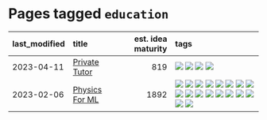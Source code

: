 # Pages tagged `education`

|last_modified|title|est. idea maturity|tags
|:---|:---|---:|:---|
|2023-04-11|[Private Tutor](../private_tutor.md)|819|[![](https://img.shields.io/badge/tag-AI-8e95e2)](../tags/AI.md) [![](https://img.shields.io/badge/tag-discussion-be4650)](../tags/discussion.md) [![](https://img.shields.io/badge/tag-education-f76896)](../tags/education.md) [![](https://img.shields.io/badge/tag-startup-3f3dc3)](../tags/startup.md)|
|2023-02-06|[Physics For ML](../physics_for_ml.md)|1892|[![](https://img.shields.io/badge/tag-brownianmotion-dd597e)](../tags/brownianmotion.md) [![](https://img.shields.io/badge/tag-curriculum-e8ae48)](../tags/curriculum.md) [![](https://img.shields.io/badge/tag-curvature-b5ec2c)](../tags/curvature.md) [![](https://img.shields.io/badge/tag-education-f76896)](../tags/education.md) [![](https://img.shields.io/badge/tag-eigenvectors-0e5ec)](../tags/eigenvectors.md) [![](https://img.shields.io/badge/tag-gaugetheory-36f98)](../tags/gaugetheory.md) [![](https://img.shields.io/badge/tag-grouptheory-3a9a4f)](../tags/grouptheory.md) [![](https://img.shields.io/badge/tag-machinelearning-82d6e)](../tags/machinelearning.md) [![](https://img.shields.io/badge/tag-manifolds-d9f12f)](../tags/manifolds.md) [![](https://img.shields.io/badge/tag-ode-fe76cf)](../tags/ode.md) [![](https://img.shields.io/badge/tag-optimization-48fb29)](../tags/optimization.md) [![](https://img.shields.io/badge/tag-pde-8fb3d)](../tags/pde.md) [![](https://img.shields.io/badge/tag-physics-8a140)](../tags/physics.md) [![](https://img.shields.io/badge/tag-probabilityfields-83cbca)](../tags/probabilityfields.md) [![](https://img.shields.io/badge/tag-quantummechanics-e33481)](../tags/quantummechanics.md) [![](https://img.shields.io/badge/tag-relativity-b59164)](../tags/relativity.md) [![](https://img.shields.io/badge/tag-tensorcalculus-2b1224)](../tags/tensorcalculus.md) [![](https://img.shields.io/badge/tag-textbook-869cae)](../tags/textbook.md)|